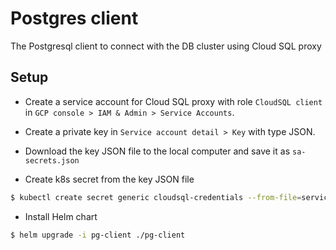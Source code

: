 # Postgres client
The Postgresql client to connect with the DB cluster using Cloud SQL proxy

## Setup

- Create a service account for Cloud SQL proxy with role `CloudSQL client` in `GCP console > IAM & Admin > Service Accounts`.

- Create a private key in `Service account detail > Key` with type JSON.

- Download the key JSON file to the local computer and save it as `sa-secrets.json`

- Create k8s secret from the key JSON file
```sh
$ kubectl create secret generic cloudsql-credentials --from-file=service_account.json=sa-secrets.json
```

- Install Helm chart
```sh
$ helm upgrade -i pg-client ./pg-client
```